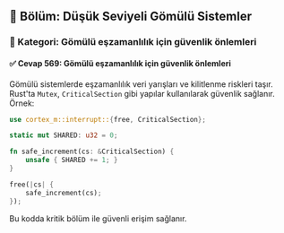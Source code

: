## 📘 Bölüm: Düşük Seviyeli Gömülü Sistemler
### 🔹 Kategori: Gömülü eşzamanlılık için güvenlik önlemleri
#### ✅ Cevap 569: Gömülü eşzamanlılık için güvenlik önlemleri

Gömülü sistemlerde eşzamanlılık veri yarışları ve kilitlenme riskleri taşır. Rust'ta `Mutex`, `CriticalSection` gibi yapılar kullanılarak güvenlik sağlanır. Örnek:

```rust
use cortex_m::interrupt::{free, CriticalSection};

static mut SHARED: u32 = 0;

fn safe_increment(cs: &CriticalSection) {
    unsafe { SHARED += 1; }
}

free(|cs| {
    safe_increment(cs);
});
```
Bu kodda kritik bölüm ile güvenli erişim sağlanır.

